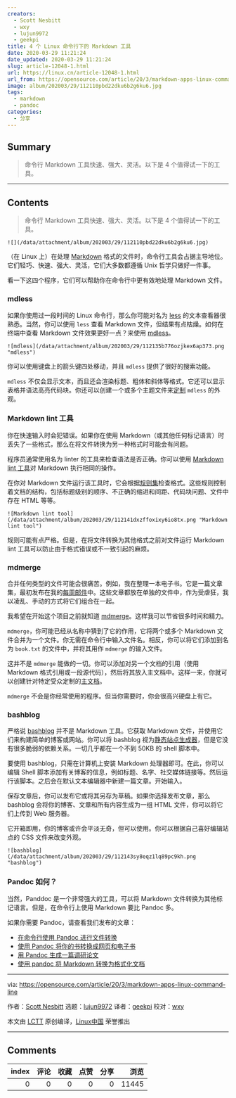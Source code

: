 ```yaml
---
creators:
  - Scott Nesbitt
  - wxy
  - lujun9972
  - geekpi
title: 4 个 Linux 命令行下的 Markdown 工具
date: 2020-03-29 11:21:24
date_updated: 2020-03-29 11:21:24
slug: article-12048-1.html
url: https://linux.cn/article-12048-1.html
url_from: https://opensource.com/article/20/3/markdown-apps-linux-command-line
image: album/202003/29/112110pbd22dku6b2g6ku6.jpg
tags:
  - markdown
  - pandoc
categories:
  - 分享
---
```


## Summary

> 命令行 Markdown 工具快速、强大、灵活。以下是 4 个值得试一下的工具。

***

<!-- more -->

## Contents

> 
> 命令行 Markdown 工具快速、强大、灵活。以下是 4 个值得试一下的工具。
> 
> 
> 

`![](/data/attachment/album/202003/29/112110pbd22dku6b2g6ku6.jpg)`

（在 Linux 上）在处理 [Markdown](https://opensource.com/article/19/9/introduction-markdown) 格式的文件时，命令行工具会占据主导地位。它们轻巧、快速、强大、灵活，它们大多数都遵循 Unix 哲学只做好一件事。

看一下这四个程序，它们可以帮助你在命令行中更有效地处理 Markdown 文件。

### mdless

如果你使用过一段时间的 Linux 命令行，那么你可能对名为 [less](https://opensource.com/article/18/4/using-less-view-text-files-command-line) 的文本查看器很熟悉。当然，你可以使用 `less` 查看 Markdown 文件，但结果有点枯燥。如何在终端中查看 Markdown 文件效果更好一点？来使用 [mdless](https://github.com/ttscoff/mdless)。

`![mdless](/data/attachment/album/202003/29/112135b776ozjkex6ap373.png "mdless")`

你可以使用键盘上的箭头键四处移动，并且 `mdless` 提供了很好的搜索功能。

`mdless` 不仅会显示文本，而且还会渲染标题、粗体和斜体等格式。它还可以显示表格并语法高亮代码块。你还可以创建一个或多个主题文件来[定制](https://github.com/ttscoff/mdless#customization) `mdless` 的外观。

### Markdown lint 工具

你在快速输入时会犯错误。如果你在使用 Markdown（或其他任何标记语言）时丢失了一些格式，那么在将文件转换为另一种格式时可能会有问题。

程序员通常使用名为 linter 的工具来检查语法是否正确。你可以使用 [Markdown lint 工具](https://github.com/markdownlint/markdownlint)对 Markdown 执行相同的操作。

在你对 Markdown 文件运行该工具时，它会根据[规则集](https://github.com/markdownlint/markdownlint/blob/master/docs/RULES.md)检查格式。这些规则控制着文档的结构，包括标题级别的顺序、不正确的缩进和间距、代码块问题、文件中存在 HTML 等等。

`![Markdown lint tool](/data/attachment/album/202003/29/112141dxzffoxixy6io8tx.png "Markdown lint tool")`

规则可能有点严格。但是，在将文件转换为其他格式之前对文件运行 Markdown lint 工具可以防止由于格式错误或不一致引起的麻烦。

### mdmerge

合并任何类型的文件可能会很痛苦。例如，我在整理一本电子书。它是一篇文章集，最初发布在我的[每周邮件](https://buttondown.email/weeklymusings)中。这些文章都放在单独的文件中，作为受虐狂，我以凌乱、手动的方式将它们组合在一起。

我希望在开始这个项目之前就知道 [mdmerge](https://github.com/JeNeSuisPasDave/MarkdownTools)。这样我可以节省很多时间和精力。

`mdmerge`，你可能已经从名称中猜到了它的作用，它将两个或多个 Markdown 文件合并为一个文件。你无需在命令行中输入文件名。相反，你可以将它们添加到名为 `book.txt` 的文件中，并将其用作 `mdmerge` 的输入文件。

这并不是 `mdmerge` 能做的一切。你可以添加对另一个文档的引用（使用 Markdown 格式引用或一段源代码），然后将其放入主文档中。这样一来，你就可以创建针对特定受众定制的[主文档](https://help.libreoffice.org/6.2/en-US/text/swriter/guide/globaldoc.html)。

`mdmerge` 不会是你经常使用的程序。但当你需要时，你会很高兴硬盘上有它。

### bashblog

严格说 [bashblog](https://github.com/cfenollosa/bashblog) 并不是 Markdown 工具。它获取 Markdown 文件，并使用它们来构建简单的博客或网站。你可以将 bashblog 视为[静态站点生成器](https://en.wikipedia.org/wiki/Web_template_system#Static_site_generators)，但是它没有很多脆弱的依赖关系。一切几乎都在一个不到 50KB 的 shell 脚本中。

要使用 bashblog，只需在计算机上安装 Markdown 处理器即可。在此，你可以编辑 Shell 脚本添加有关博客的信息，例如标题、名字、社交媒体链接等。然后运行该脚本。之后会在默认文本编辑器中新建一篇文章。开始输入。

保存文章后，你可以发布它或将其另存为草稿。如果你选择发布文章，那么 bashblog 会将你的博客、文章和所有内容生成为一组 HTML 文件，你可以将它们上传到 Web 服务器。

它开箱即用，你的博客或许会平淡无奇，但可以使用。你可以根据自己喜好编辑站点的 CSS 文件来改变外观。

`![bashblog](/data/attachment/album/202003/29/112143sy8eqz1lq89pc9kh.png "bashblog")`

### Pandoc 如何？

当然，Panddoc 是一个非常强大的工具，可以将 Markdown 文件转换为其他标记语言。但是，在命令行上使用 Markdown 要比 Pandoc 多。

如果你需要 Pandoc，请查看我们发布的文章：

* [在命令行使用 Pandoc 进行文件转换](https://linux.cn/article-10228-1.html)
* [使用 Pandoc 将你的书转换成网页和电子书](https://linux.cn/article-10287-1.html)
* [用 Pandoc 生成一篇调研论文](https://linux.cn/article-10179-1.html)
* [使用 pandoc 将 Markdown 转换为格式化文档](https://linux.cn/article-11160-1.html)

---

via: <https://opensource.com/article/20/3/markdown-apps-linux-command-line>

作者：[Scott Nesbitt](https://opensource.com/users/scottnesbitt) 选题：[lujun9972](https://github.com/lujun9972) 译者：[geekpi](https://github.com/geekpi) 校对：[wxy](https://github.com/wxy)

本文由 [LCTT](https://github.com/LCTT/TranslateProject) 原创编译，[Linux中国](https://linux.cn/) 荣誉推出

***

## Comments


|   index |   评论 |   收藏 |   点赞 |   分享 |   浏览 |
|--------:|-------:|-------:|-------:|-------:|-------:|
|       0 |      0 |      0 |      0 |      0 |  11445 |
